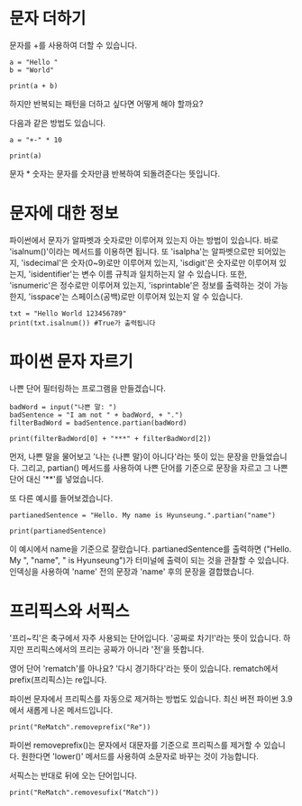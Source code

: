 # 문자 더하기
문자를 +를 사용하여 더할 수 있습니다.

```
a = "Hello "
b = "World"

print(a + b)
```

하지만 반복되는 패턴을 더하고 싶다면 어떻게 해야 할까요?

다음과 같은 방법도 있습니다.

```
a = "+-" * 10

print(a)
```

문자 * 숫자는 문자를 숫자만큼 반복하여 되돌려준다는 뜻입니다.

# 문자에 대한 정보
파이썬에서 문자가 알파벳과 숫자로만 이루어져 있는지 아는 방법이 있습니다. 바로 'isalnum()'이라는 메서드를 이용하면 됩니다. 또 'isalpha'는 알파벳으로만 되어있는지, 'isdecimal'은 숫자(0~9)로만 이루어져 있는지, 'isdigit'은 숫자로만 이루어져 있는지, 'isidentifier'는 변수 이름 규칙과 일치하는지 알 수 있습니다. 또한, 'isnumeric'은 정수로만 이루어져 있는지, 'isprintable'은 정보를 출력하는 것이 가능한지, 'isspace'는 스페이스(공백)로만 이루어져 있는지 알 수 있습니다.

```
txt = "Hello World 123456789"
print(txt.isalnum()) #True가 출력됩니다
```

# 파이썬 문자 자르기
나쁜 단어 필터링하는 프로그램을 만들겠습니다.

```
badWord = input("나쁜 말: ")
badSentence = "I am not " + badWord, + ".")
filterBadWord = badSentence.partian(badWord)

print(filterBadWord[0] + "***" + filterBadWord[2])
```

먼저, 나쁜 말을 물어보고 '나는 {나쁜 말}이 아니다'라는 뜻이 있는 문장을 만들었습니다. 그리고, partian() 메서드를 사용하여 나쁜 단어를 기준으로 문장을 자르고 그 나쁜 단어 대신 '**'를 넣었습니다.

또 다른 예시를 들어보겠습니다.

```
partianedSentence = "Hello. My name is Hyunseung.".partian("name")

print(partianedSentence)
```

이 예시에서 name을 기준으로 잘랐습니다. partianedSentence를 출력하면  ("Hello. My ", "name", " is Hyunseung")가 터미널에 출력이 되는 것을 관찰할 수 있습니다. 인덱싱을 사용하여 'name' 전의 문장과 'name' 후의 문장을 결합했습니다.

# 프리픽스와 서픽스
'프리~킥'은 축구에서 자주 사용되는 단어입니다. '공짜로 차기!'라는 뜻이 있습니다. 하지만 프리픽스에서의 프리는 공짜가 아니라 '전'을 뜻합니다.

영어 단어 'rematch'를 아나요? '다시 경기하다'라는 뜻이 있습니다. rematch에서 prefix(프리픽스)는 re입니다.

파이썬 문자에서 프리픽스를 자동으로 제거하는 방법도 있습니다. 최신 버전 파이썬 3.9에서 새롭게 나온 메서드입니다.

```
print("ReMatch".removeprefix("Re"))
```

파이썬 removeprefix()는 문자에서 대문자를 기준으로 프리픽스를 제거할 수 있습니다. 원한다면 'lower()' 메서드를 사용하여 소문자로 바꾸는 것이 가능합니다.

서픽스는 반대로 뒤에 오는 단어입니다.

```
print("ReMatch".removesufix("Match"))
```
